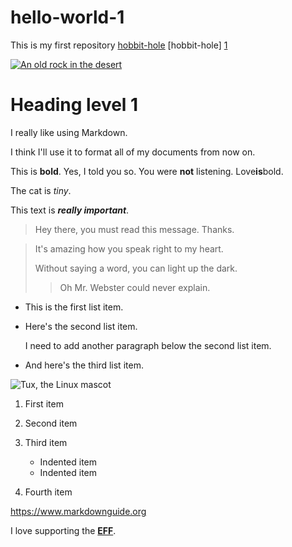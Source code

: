 # hello-world-1
This is my first repository
[hobbit-hole][1]
[hobbit-hole] [1]


[![An old rock in the desert](/assets/images/shiprock.jpg "Shiprock, New Mexico by Beau Rogers")](https://www.flickr.com/photos/beaurogers/31833779864/in/photolist-Qv3rFw-34mt9F-a9Cmfy-5Ha3Zi-9msKdv-o3hgjr-hWpUte-4WMsJ1-KUQ8N-deshUb-vssBD-6CQci6-8AFCiD-zsJWT-nNfsgB-dPDwZJ-bn9JGn-5HtSXY-6CUhAL-a4UTXB-ugPum-KUPSo-fBLNm-6CUmpy-4WMsc9-8a7D3T-83KJev-6CQ2bK-nNusHJ-a78rQH-nw3NvT-7aq2qf-8wwBso-3nNceh-ugSKP-4mh4kh-bbeeqH-a7biME-q3PtTf-brFpgb-cg38zw-bXMZc-nJPELD-f58Lmo-bXMYG-bz8AAi-bxNtNT-bXMYi-bXMY6-bXMYv)


[1]: https://en.wikipedia.org/wiki/Hobbit#Lifestyle
[1]: https://en.wikipedia.org/wiki/Hobbit#Lifestyle "Hobbit lifestyles"
[1]: https://en.wikipedia.org/wiki/Hobbit#Lifestyle 'Hobbit lifestyles'
[1]: https://en.wikipedia.org/wiki/Hobbit#Lifestyle (Hobbit lifestyles)
[1]: <https://en.wikipedia.org/wiki/Hobbit#Lifestyle> "Hobbit lifestyles"
[1]: <https://en.wikipedia.org/wiki/Hobbit#Lifestyle> 'Hobbit lifestyles'
[1]: <https://en.wikipedia.org/wiki/Hobbit#Lifestyle> (Hobbit lifestyles)


Heading level 1
===============

I really like using Markdown.

I think I'll use it to format all of my documents from now on.

This is **bold**.  Yes, I told you so.  You were __not__ listening.  Love**is**bold.

The cat is *tiny*.

This text is ***really important***.

> Hey there, you must read this message. Thanks.

> It's amazing how you speak right to my heart.
>      
> Without saying a word, you can light up the dark.
>> Oh Mr. Webster could never explain.

* This is the first list item.
* Here's the second list item.

    I need to add another paragraph below the second list item.

* And here's the third list item.

![Tux, the Linux mascot](/Users/chert/Downloads/DSC_3209-ed.jpg)

1. First item
2. Second item
3. Third item
    - Indented item
    - Indented item
4. Fourth item

    <html>
        <head>
        </head>
    </html>
<https://www.markdownguide.org>


I love supporting the **[EFF](https://eff.org)**.
